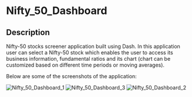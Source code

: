 # Nifty_50_Dashboard

## Description
Nifty-50 stocks screener application built using Dash. In this application user can select a Nifty-50 stock which enables the user to access its business information, fundamental ratios and its chart (chart can be customized based on different time periods or moving averages). 

Below are some of the screenshots of the application:

![Nifty_50_Dashboard_1](https://github.com/paramattri/Nifty_50_Dashboard/assets/60289706/2691f0dd-eb36-42e5-af62-0061f662416f)
![Nifty_50_Dashboard_3](https://github.com/paramattri/Nifty_50_Dashboard/assets/60289706/00d977d1-c97c-4984-99b2-d84312ae098d)
![Nifty_50_Dashboard_2](https://github.com/paramattri/Nifty_50_Dashboard/assets/60289706/d047b52d-b7fe-4eb7-882c-8d0ae127a9af)

